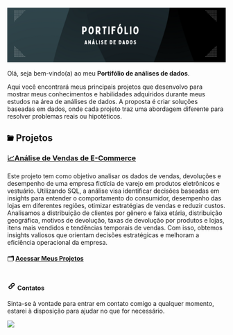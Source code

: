 ![](https://github.com/DuduTrindade/Portifolio/blob/main/imagens/banner.png)

<p style="text-align: justify;">

Olá, seja bem-vindo(a) ao meu **Portifólio de análises de dados**.

Aqui você encontrará meus principais projetos que desenvolvo para mostrar meus conhecimentos e habilidades 
adquiridos durante meus estudos na área de análises de dados. A proposta é criar soluções baseadas em dados, onde cada 
projeto traz uma abordagem diferente para resolver problemas reais ou hipotéticos.
</p>

##  ![](https://github.com/DuduTrindade/Portifolio/blob/main/imagens/pasta.png) Projetos

<h3>
	<a href="https://github.com/DuduTrindade/Portifolio/tree/main/Projetos/Projeto%2001%20-%20An%C3%A1lise%20de%20Vendas">
		📈Análise de Vendas de E-Commerce
	</a>
</h3>
Este projeto tem como objetivo analisar os dados de vendas, devoluções e desempenho de uma empresa fictícia de varejo em 
produtos eletrônicos e vestuário. Utilizando SQL, a análise visa identificar decisões baseadas em insights para entender o 
comportamento do consumidor, desempenho das lojas em diferentes regiões, otimizar estratégias de vendas e reduzir custos. 
Analisamos a distribuição de clientes por gênero e faixa etária, distribuição geográfica, motivos de devolução, taxas de 
devolução por produtos e lojas, itens mais vendidos e tendências temporais de vendas. Com isso, obtemos insights valiosos 
que orientam decisões estratégicas e melhoram a eficiência operacional da empresa.

#### 🗂️ [Acessar Meus Projetos](https://github.com/DuduTrindade/Portifolio/blob/main/Projetos)


#

#### ![](https://github.com/DuduTrindade/Portifolio/blob/main/imagens/link.png) Contatos

Sinta-se à vontade para entrar em contato comigo a qualquer momento, estarei à disposição para ajudar no que for necessário.

<a href="https://www.linkedin.com/in/eduardo-trindade-5506921b4/">
<img src= "https://img.shields.io/badge/linkedin-%230077B5.svg?style=for-the-badge&logo=linkedin&logoColor=white"/>           
</a>                
          
